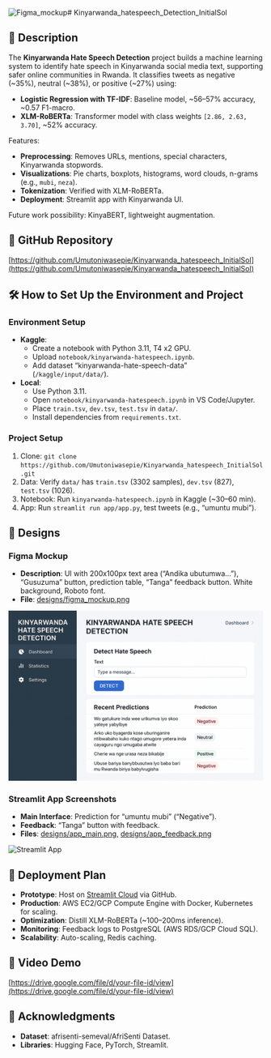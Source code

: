 ![Figma_mockup](https://github.com/user-attachments/assets/bf6cf960-8229-4103-8f4b-437e7a403612)# Kinyarwanda_hatespeech_Detection_InitialSol

## 📖 Description

The **Kinyarwanda Hate Speech Detection** project builds a machine learning system to identify hate speech in Kinyarwanda social media text, supporting safer online communities in Rwanda. It classifies tweets as negative (~35%), neutral (~38%), or positive (~27%) using:

- **Logistic Regression with TF-IDF**: Baseline model, ~56–57% accuracy, ~0.57 F1-macro.
- **XLM-RoBERTa**: Transformer model with class weights `[2.86, 2.63, 3.70]`, ~52% accuracy.

Features:
- **Preprocessing**: Removes URLs, mentions, special characters, Kinyarwanda stopwords.
- **Visualizations**: Pie charts, boxplots, histograms, word clouds, n-grams (e.g., `mubi`, `neza`).
- **Tokenization**: Verified with XLM-RoBERTa.
- **Deployment**: Streamlit app with Kinyarwanda UI.

Future work possibility: KinyaBERT, lightweight augmentation.

## 🔗 GitHub Repository

[https://github.com/Umutoniwasepie/Kinyarwanda_hatespeech_InitialSol](https://github.com/Umutoniwasepie/Kinyarwanda_hatespeech_InitialSol)

## 🛠️ How to Set Up the Environment and Project

### Environment Setup
- **Kaggle**:
  - Create a notebook with Python 3.11, T4 x2 GPU.
  - Upload `notebook/kinyarwanda-hatespeech.ipynb`.
  - Add dataset “kinyarwanda-hate-speech-data” (`/kaggle/input/data/`).
- **Local**:
  - Use Python 3.11.
  - Open `notebook/kinyarwanda-hatespeech.ipynb` in VS Code/Jupyter.
  - Place `train.tsv`, `dev.tsv`, `test.tsv` in `data/`.
  - Install dependencies from `requirements.txt`.

### Project Setup
1. Clone: `git clone https://github.com/Umutoniwasepie/Kinyarwanda_hatespeech_InitialSol.git`
2. Data: Verify `data/` has `train.tsv` (3302 samples), `dev.tsv` (827), `test.tsv` (1026).
3. Notebook: Run `kinyarwanda-hatespeech.ipynb` in Kaggle (~30–60 min).
4. App: Run `streamlit run app/app.py`, test tweets (e.g., “umuntu mubi”).

## 🎨 Designs

### Figma Mockup
- **Description**: UI with 200x100px text area (“Andika ubutumwa...”), “Gusuzuma” button, prediction table, “Tanga” feedback button. White background, Roboto font.
- **File**: [designs/figma_mockup.png](designs/Figma_mockup.png)

![Figma Mockup](designs/Figma_mockup.png)

### Streamlit App Screenshots
- **Main Interface**: Prediction for “umuntu mubi” (“Negative”).
- **Feedback**: “Tanga” button with feedback.
- **Files**: [designs/app_main.png](designs/app_main.png), [designs/app_feedback.png](designs/app_feedback.png)

![Streamlit App](designs/app_main.png)

## 🚀 Deployment Plan

- **Prototype**: Host on [Streamlit Cloud](https://streamlit.io/cloud) via GitHub.
- **Production**: AWS EC2/GCP Compute Engine with Docker, Kubernetes for scaling.
- **Optimization**: Distill XLM-RoBERTa (~100–200ms inference).
- **Monitoring**: Feedback logs to PostgreSQL (AWS RDS/GCP Cloud SQL).
- **Scalability**: Auto-scaling, Redis caching.

## 🎥 Video Demo

[https://drive.google.com/file/d/your-file-id/view](https://drive.google.com/file/d/your-file-id/view)

## 🙏 Acknowledgments

- **Dataset**: afrisenti-semeval/AfriSenti Dataset.
- **Libraries**: Hugging Face, PyTorch, Streamlit.
